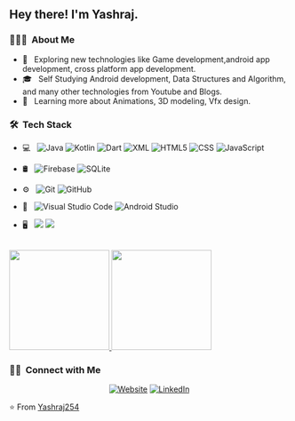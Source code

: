 <h2> Hey there! I'm Yashraj.</h2>

<h3> 👨🏻‍💻 &nbsp;About Me </h3>

- 🤔 &nbsp; Exploring new technologies like Game development,android app development, cross platform app development.
- 🎓 &nbsp; Self Studying  Android development, Data Structures and Algorithm, and many other technologies from Youtube and Blogs.
- 🌱 &nbsp; Learning more about Animations, 3D modeling, Vfx design.


<h3> 🛠 &nbsp;Tech Stack</h3>

- 💻 &nbsp;
  ![Java](https://img.shields.io/badge/-Java-333333?style=flat&logo=java)
  ![Kotlin](https://img.shields.io/badge/-Kotlin-333333?style=flat&logo=Kotlin&style=flat)
  ![Dart](https://img.shields.io/badge/-dart-333333?style=flat&logo=dart&style=flat)
  ![XML](https://img.shields.io/badge/-xml-333333?style=flat&logo=solidity&logoColor=00599C)
  ![HTML5](https://img.shields.io/badge/-HTML5-333333?style=flat&logo=HTML5)
  ![CSS](https://img.shields.io/badge/-CSS-333333?style=flat&logo=CSS3&logoColor=1572B6)
  ![JavaScript](https://img.shields.io/badge/-JavaScript-333333?style=flat&logo=javascript)


- 🛢 &nbsp;
  ![Firebase](https://img.shields.io/badge/-Firebase-333333?style=flat&logo=Firebase)
  ![SQLite](https://img.shields.io/badge/-SQLite-333333?style=flat&logo=sqlite)

- ⚙️ &nbsp;
  ![Git](https://img.shields.io/badge/-Git-333333?style=flat&logo=git)
  ![GitHub](https://img.shields.io/badge/-GitHub-333333?style=flat&logo=github)
- 🔧 &nbsp;
  ![Visual Studio Code](https://img.shields.io/badge/-Visual%20Studio%20Code-333333?style=flat&logo=visual-studio-code&logoColor=007ACC)
  ![Android Studio](https://img.shields.io/badge/-Android%20Studio-333333?style=flat&logo=androidstudio)
- 🖥 &nbsp;
  ![](https://img.shields.io/badge/-Android%20Development-333333?style=flat)
  ![](https://img.shields.io/badge/-Flutter%20Development-333333?style=flat)
<br/>

<a href="https://github.com/Yashraj254">
  <img height="180em" src="https://github-readme-stats.vercel.app/api?username=Yashraj254&theme=buefy&show_icons=true" />
  <img height="180em" src="https://github-readme-stats.vercel.app/api/top-langs/?username=Yashraj254&theme=buefy&layout=compact" />
</a>

<br/>

<h3> 🤝🏻 &nbsp;Connect with Me </h3>

<p align="center">
<a href="yash-raj.com
"><img alt="Website" src="https://img.shields.io/badge/Resume-Website-blue?style=flat-square&logo=google-chrome"></a>
<a href="https://www.linkedin.com/in/yashraj-singh-47734b179/"><img alt="LinkedIn" src="https://img.shields.io/badge/LinkedIn-Yashraj-blue?style=flat-square&logo=linkedin"></a>
</p>

⭐️ From [Yashraj254](https://github.com/Yashraj254)
